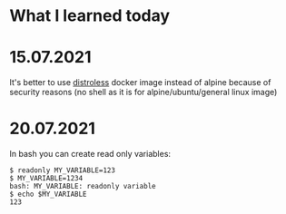 What I learned today
=======================
# 15.07.2021
It's better to use [distroless](https://github.com/GoogleContainerTools/distroless) docker image instead of alpine because of security reasons (no shell as it is for alpine/ubuntu/general linux image)

# 20.07.2021
In bash you can create read only variables:
```
$ readonly MY_VARIABLE=123
$ MY_VARIABLE=1234
bash: MY_VARIABLE: readonly variable
$ echo $MY_VARIABLE
123
```
